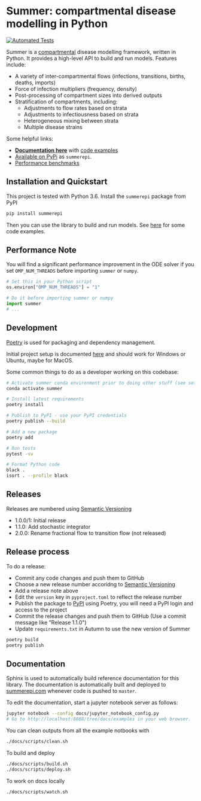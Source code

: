 # Summer: compartmental disease modelling in Python

[![Automated Tests](https://github.com/monash-emu/summer/actions/workflows/tests.yml/badge.svg)](https://github.com/monash-emu/summer/actions/workflows/tests.yml)

Summer is a [compartmental](https://en.wikipedia.org/wiki/Compartmental_models_in_epidemiology) disease modelling framework, written in Python. It provides a high-level API to build and run models. Features include:

- A variety of inter-compartmental flows (infections, transitions, births, deaths, imports)
- Force of infection multipliers (frequency, density)
- Post-processing of compartment sizes into derived outputs
- Stratification of compartments, including:
  - Adjustments to flow rates based on strata
  - Adjustments to infectiousness based on strata
  - Heterogeneous mixing between strata
  - Multiple disease strains

Some helpful links:

- **[Documentation here](http://summerepi.com/)** with [code examples](http://summerepi.com/examples)
- [Available on PyPi](https://pypi.org/project/summerepi/) as `summerepi`.
- [Performance benchmarks](https://monash-emu.github.io/summer/)

## Installation and Quickstart

This project is tested with Python 3.6.
Install the `summerepi` package from PyPI

```bash
pip install summerepi
```

Then you can use the library to build and run models. See [here](http://summerepi.com/examples) for some code examples.

## Performance Note

You will find a significant performance improvement in the ODE solver if you set `OMP_NUM_THREADS` before importing `summer` or `numpy`.

```python
# Set this in your Python script
os.environ["OMP_NUM_THREADS"] = "1"

# Do it before importing summer or numpy
import summer
# ...
```

## Development

[Poetry](https://python-poetry.org/) is used for packaging and dependency management.

Initial project setup is documented [here](./docs/dev-setup.md) and should work for Windows or Ubuntu, maybe for MacOS.

Some common things to do as a developer working on this codebase:

```bash
# Activate summer conda environment prior to doing other stuff (see setup docs)
conda activate summer

# Install latest requirements
poetry install

# Publish to PyPI - use your PyPI credentials
poetry publish --build

# Add a new package
poetry add

# Run tests
pytest -vv

# Format Python code
black .
isort . --profile black
```

## Releases

Releases are numbered using [Semantic Versioning](https://semver.org/)

- 1.0.0/1: Initial release
- 1.1.0: Add stochastic integrator
- 2.0.0: Rename fractional flow to transition flow (not released)

## Release process

To do a release:

- Commit any code changes and push them to GitHub
- Choose a new release number accoridng to [Semantic Versioning](https://semver.org/)
- Add a release note above
- Edit the `version` key in `pyproject.toml` to reflect the release number
- Publish the package to [PyPI](https://pypi.org/project/summerepi/) using Poetry, you will need a PyPI login and access to the project
- Commit the release changes and push them to GitHub (Use a commit message like "Release 1.1.0")
- Update `requirements.txt` in Autumn to use the new version of Summer

```bash
poetry build
poetry publish
```

## Documentation

Sphinx is used to automatically build reference documentation for this library.
The documentation is automatically built and deployed to [summerepi.com](http://summerepi.com/) whenever code is pushed to `master`.

To edit the documentation, start a jupyter notebook server as follows:

```bash
jupyter notebook --config docs/jupyter_notebook_config.py
# Go to http://localhost:8888/tree/docs/examples in your web browser.
```

You can clean outputs from all the example notbooks with

```bash
./docs/scripts/clean.sh
```

To build and deploy

```bash
./docs/scripts/build.sh
./docs/scripts/deploy.sh
```

To work on docs locally

```bash
./docs/scripts/watch.sh
```
